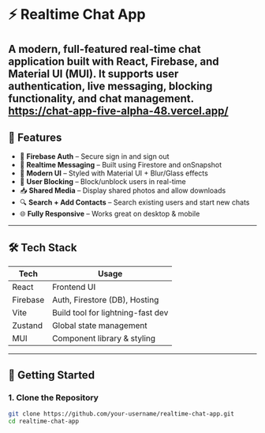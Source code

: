 # ⚡ Realtime Chat App

A modern, full-featured real-time chat application built with **React**, **Firebase**, and **Material UI (MUI)**. It supports user authentication, live messaging, blocking functionality, and chat management.
https://chat-app-five-alpha-48.vercel.app/
---

## 🚀 Features

- 🔐 **Firebase Auth** – Secure sign in and sign out
- 💬 **Realtime Messaging** – Built using Firestore and onSnapshot
- 🧱 **Modern UI** – Styled with Material UI + Blur/Glass effects
- 👤 **User Blocking** – Block/unblock users in real-time
- 📥 **Shared Media** – Display shared photos and allow downloads
- 🔍 **Search + Add Contacts** – Search existing users and start new chats
- 🌐 **Fully Responsive** – Works great on desktop & mobile

---

## 🛠 Tech Stack

| Tech       | Usage                             |
|------------|------------------------------------|
| React      | Frontend UI                        |
| Firebase   | Auth, Firestore (DB), Hosting      |
| Vite       | Build tool for lightning-fast dev  |
| Zustand    | Global state management            |
| MUI        | Component library & styling        |

---

## 🧪 Getting Started

### 1. Clone the Repository

```bash
git clone https://github.com/your-username/realtime-chat-app.git
cd realtime-chat-app
